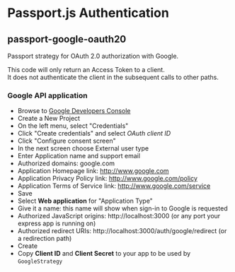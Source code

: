# Passport.js Authentication
## passport-google-oauth20

Passport strategy for OAuth 2.0 authorization with Google.

This code will only return an Access Token to a client.
<br />
It does not authenticate the client in the subsequent calls to other paths.

### Google API application

- Browse to [Google Developers Console](https://console.developers.google.com/)
- Create a New Project
- On the left menu, select "Credentials" 
- Click "Create credentials" and select *OAuth client ID*
- Click "Configure consent screen"
- In the next screen choose External user type
- Enter Application name and support email
- Authorized domains: google.com
- Application Homepage link: http://www.google.com
- Application Privacy Policy link: http://www.google.com/policy
- Application Terms of Service link: http://www.google.com/service
- Save
- Select **Web application** for "Application Type"
- Give it a name: this name will show when sign-in to Google is requested
- Authorized JavaScript origins: http://localhost:3000 (or any port your express app is running on)
- Authorized redirect URIs: http://localhost:3000/auth/google/redirect (or a redirection path)
- Create
- Copy **Client ID** and **Client Secret** to your app to be used by ```GoogleStrategy```
